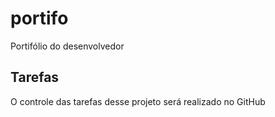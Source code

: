 # portifo

Portifólio do desenvolvedor

## Tarefas

O controle das tarefas desse projeto será realizado no GitHub
